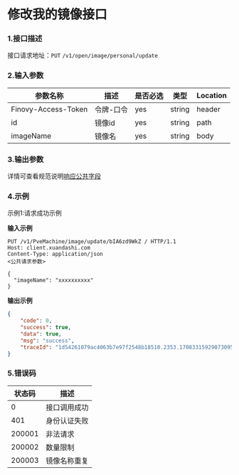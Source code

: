 # 修改我的镜像接口

### 1.接口描述 
接口请求地址：`PUT` `/v1/open/image/personal/update`

### 2.输入参数

| 参数名称              | 描述   | 是否必选 | 类型     | Location |
|-------------------|------|------|--------|----------|
| Finovy-Access-Token | 令牌-口令 | yes  | string | header |
| id | 镜像id    | yes | string | path |
| imageName | 镜像名    | yes | string | body     |

### 3.输出参数

详情可查看规范说明[响应公共字段](https://finovy-open-api.readthedocs.io/zh_CN/latest/api/common/2.%E8%A7%84%E8%8C%83%E8%AF%B4%E6%98%8E.html#id4)


### 4.示例
示例1:请求成功示例

**输入示例**

```text
PUT /v1/PveMachine/image/update/bIA6zd9WkZ / HTTP/1.1
Host: client.xuandashi.com
Content-Type: application/json
<公共请求参数>

{
  "imageName": "xxxxxxxxxx"
}
```

**输出示例**

```json
{
    "code": 0,
    "success": true,
    "data": true,
    "msg": "success",
    "traceId": "1d54261079ac4063b7e97f2548b18510.2353.17083315929073095"
}
```

### 5.错误码

| 状态码 | 描述         |
| ------ | ------------ |
| 0      | 接口调用成功 |
| 401    | 身份认证失败 |
| 200001 | 非法请求     |
| 200002 | 数量限制     |
| 200003 | 镜像名称重复 |
